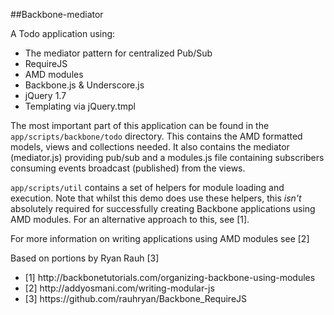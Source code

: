 ##Backbone-mediator

A Todo application using:

<ul>
<li>The mediator pattern for centralized Pub/Sub</li>
<li>RequireJS</li>
<li>AMD modules</li>
<li>Backbone.js & Underscore.js</li>
<li>jQuery 1.7</li>
<li>Templating via jQuery.tmpl</li>
</ul>

The most important part of this application can be found in the <code>app/scripts/backbone/todo</code> directory. This contains the AMD formatted models, views and collections needed. It also contains the mediator (mediator.js) providing pub/sub and a modules.js file containing subscribers consuming events broadcast (published) from the views.

<code>app/scripts/util</code> contains a set of helpers for module loading and execution. Note that whilst this demo does use these helpers, this *isn't* absolutely required for successfully creating Backbone applications using AMD modules. For an alternative approach to this, see [1].

For more information on writing applications using AMD modules see [2]

Based on portions by Ryan Rauh [3]

<ul>
<li>[1] http://backbonetutorials.com/organizing-backbone-using-modules</li>
<li>[2] http://addyosmani.com/writing-modular-js</li>
<li>[3] https://github.com/rauhryan/Backbone_RequireJS</li>
</ul>